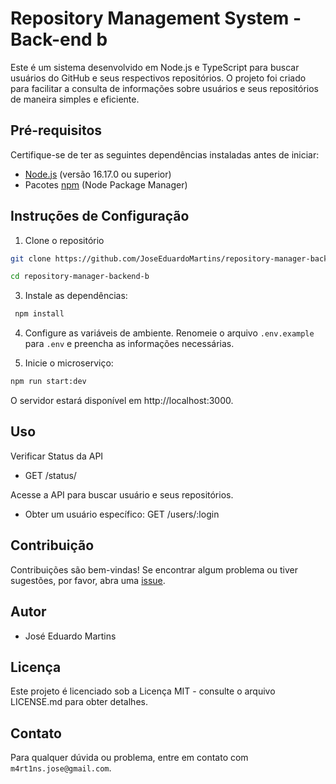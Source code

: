 # Repository Management System - Back-end b

Este é um sistema desenvolvido em Node.js e TypeScript para buscar usuários do GitHub e seus respectivos repositórios. O projeto foi criado para facilitar a consulta de informações sobre usuários e seus repositórios de maneira simples e eficiente.

## Pré-requisitos

Certifique-se de ter as seguintes dependências instaladas antes de iniciar:

- [Node.js](https://nodejs.org/) (versão 16.17.0 ou superior)
- Pacotes [npm](https://www.npmjs.com/) (Node Package Manager)

## Instruções de Configuração

1. Clone o repositório

```bash
git clone https://github.com/JoseEduardoMartins/repository-manager-backend-b.git

cd repository-manager-backend-b
```

3. Instale as dependências:

```bash
 npm install
```

4. Configure as variáveis de ambiente. Renomeie o arquivo `.env.example` para `.env` e preencha as informações necessárias.

5. Inicie o microserviço:

```bash
npm run start:dev
```

O servidor estará disponível em http://localhost:3000.

## Uso

Verificar Status da API

- GET /status/

Acesse a API para buscar usuário e seus repositórios.

- Obter um usuário específico: GET /users/:login

## Contribuição

Contribuições são bem-vindas! Se encontrar algum problema ou tiver sugestões, por favor, abra uma [issue](https://github.com/JoseEduardoMartins/repository-manager-backend-b/issues/new).

## Autor

- José Eduardo Martins

## Licença

Este projeto é licenciado sob a Licença MIT - consulte o arquivo LICENSE.md para obter detalhes.

## Contato

Para qualquer dúvida ou problema, entre em contato com `m4rt1ns.jose@gmail.com`.
